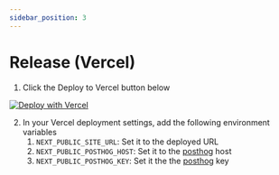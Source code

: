 ```yaml
---
sidebar_position: 3
---
```

# Release (Vercel)
1. Click the Deploy to Vercel button below

[![Deploy with Vercel](https://vercel.com/button)](https://vercel.com/new/clone?repository-url=https%3A%2F%2Fgithub.com%2Fdevtodollars%2Fstartup-boilerplate\&env=NEXT\_PUBLIC\_SUPABASE\_URL,NEXT\_PUBLIC\_SUPABASE\_ANON\_KEY\&envDescription=Enter%20your%20supabase%20url%20and%20anon%20key\&envLink=https%3A%2F%2Fsupabase.com%2Fdashboard%2Fproject%2F\_%2Fsettings%2Fapi\&root-directory=nextjs)

2. In your Vercel deployment settings, add the following environment variables
   1. `NEXT_PUBLIC_SITE_URL`: Set it to the deployed URL
   2. `NEXT_PUBLIC_POSTHOG_HOST`: Set it to the [posthog](../posthog/posthog.md) host
   3. `NEXT_PUBLIC_POSTHOG_KEY`: Set it the the [posthog](../posthog/posthog.md) key

